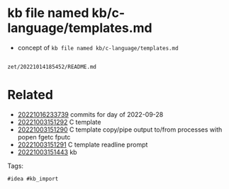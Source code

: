 # kb file named kb/c-language/templates.md

- concept of `kb file named kb/c-language/templates.md`

```
```

` zet/20221014185452/README.md `

# Related

- [20221016233739](/zet/20221016233739/README.md) commits for day of 2022-09-28
- [20221003151292](/zet/20221003151292/README.md) C template
- [20221003151290](/zet/20221003151290/README.md) C template copy/pipe output to/from processes with popen fgetc fputc
- [20221003151291](/zet/20221003151291/README.md) C template readline prompt
- [20221003151443](/zet/20221003151443/README.md) kb

Tags:

    #idea #kb_import
